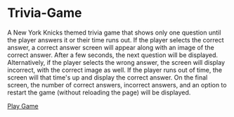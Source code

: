 # Trivia-Game
A New York Knicks themed trivia game that shows only one question until the player answers it or their time runs out.
If the player selects the correct answer, a correct answer screen will appear along with an image of the correct answer. After a few seconds, the next question will be displayed. Alternatively, if the player selects the wrong answer, the screen will display incorrect, with the correct image as well.
If the player runs out of time, the screen will that time's up and display the correct answer.
On the final screen, the number of correct answers, incorrect answers, and an option to restart the game (without reloading the page) will be displayed.
<!DOCTYPE html>
<html>
<head>
    <meta charset="utf-8" />
    <meta http-equiv="X-UA-Compatible" content="IE=edge">
    <title>Trivia Game</title>
    <meta name="viewport" content="width=device-width, initial-scale=1">
    <link href="https://fonts.googleapis.com/css?family=Black+Ops+One" rel="stylesheet">
    <link rel="stylesheet" href="https://maxcdn.bootstrapcdn.com/bootstrap/3.3.7/css/bootstrap.min.css" integrity="sha384-BVYiiSIFeK1dGmJRAkycuHAHRg32OmUcww7on3RYdg4Va+PmSTsz/K68vbdEjh4u" crossorigin="anonymous">
    <link rel="stylesheet" type="text/css" media="screen" href="assets/css/style.css" />
</head>
<body>
<a href="C:\Users\dreaa\Desktop\Trivia-Game\TriviaGame\index.htmlC:\Users\dreaa\Desktop\Trivia-Game\TriviaGame\index.html" class="btn btn-primary btn-md">Play Game</a>
</body>